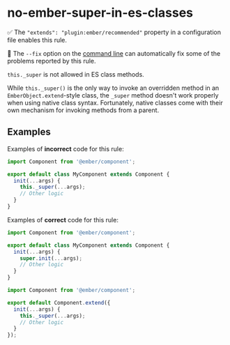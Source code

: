 # no-ember-super-in-es-classes

:white_check_mark: The `"extends": "plugin:ember/recommended"` property in a configuration file enables this rule.

:wrench: The `--fix` option on the [command line](https://eslint.org/docs/user-guide/command-line-interface#fixing-problems) can automatically fix some of the problems reported by this rule.

`this._super` is not allowed in ES class methods.

While `this._super()` is the only way to invoke an overridden method in an `EmberObject.extend`-style class, the `_super` method doesn't work properly when using native class syntax. Fortunately, native classes come with their own mechanism for invoking methods from a parent.

## Examples

Examples of **incorrect** code for this rule:

```javascript
import Component from '@ember/component';

export default class MyComponent extends Component {
  init(...args) {
    this._super(...args);
    // Other logic
  }
}
```

Examples of **correct** code for this rule:

```javascript
import Component from '@ember/component';

export default class MyComponent extends Component {
  init(...args) {
    super.init(...args);
    // Other logic
  }
}
```

```javascript
import Component from '@ember/component';

export default Component.extend({
  init(...args) {
    this._super(...args);
    // Other logic
  }
});

